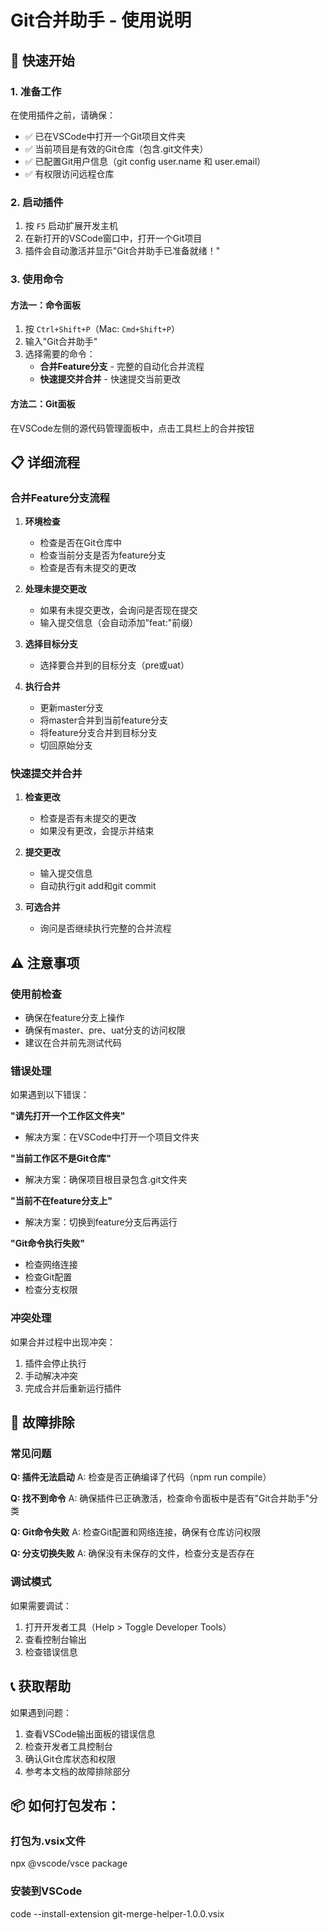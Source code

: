 # Git合并助手 - 使用说明

## 🚀 快速开始

### 1. 准备工作
在使用插件之前，请确保：
- ✅ 已在VSCode中打开一个Git项目文件夹
- ✅ 当前项目是有效的Git仓库（包含.git文件夹）
- ✅ 已配置Git用户信息（git config user.name 和 user.email）
- ✅ 有权限访问远程仓库

### 2. 启动插件
1. 按 `F5` 启动扩展开发主机
2. 在新打开的VSCode窗口中，打开一个Git项目
3. 插件会自动激活并显示"Git合并助手已准备就绪！"

### 3. 使用命令

#### 方法一：命令面板
1. 按 `Ctrl+Shift+P`（Mac: `Cmd+Shift+P`）
2. 输入"Git合并助手"
3. 选择需要的命令：
   - **合并Feature分支** - 完整的自动化合并流程
   - **快速提交并合并** - 快速提交当前更改

#### 方法二：Git面板
在VSCode左侧的源代码管理面板中，点击工具栏上的合并按钮

## 📋 详细流程

### 合并Feature分支流程

1. **环境检查**
   - 检查是否在Git仓库中
   - 检查当前分支是否为feature分支
   - 检查是否有未提交的更改

2. **处理未提交更改**
   - 如果有未提交更改，会询问是否现在提交
   - 输入提交信息（会自动添加"feat:"前缀）

3. **选择目标分支**
   - 选择要合并到的目标分支（pre或uat）

4. **执行合并**
   - 更新master分支
   - 将master合并到当前feature分支
   - 将feature分支合并到目标分支
   - 切回原始分支

### 快速提交并合并

1. **检查更改**
   - 检查是否有未提交的更改
   - 如果没有更改，会提示并结束

2. **提交更改**
   - 输入提交信息
   - 自动执行git add和git commit

3. **可选合并**
   - 询问是否继续执行完整的合并流程

## ⚠️ 注意事项

### 使用前检查
- 确保在feature分支上操作
- 确保有master、pre、uat分支的访问权限
- 建议在合并前先测试代码

### 错误处理
如果遇到以下错误：

**"请先打开一个工作区文件夹"**
- 解决方案：在VSCode中打开一个项目文件夹

**"当前工作区不是Git仓库"**
- 解决方案：确保项目根目录包含.git文件夹

**"当前不在feature分支上"**
- 解决方案：切换到feature分支后再运行

**"Git命令执行失败"**
- 检查网络连接
- 检查Git配置
- 检查分支权限

### 冲突处理
如果合并过程中出现冲突：
1. 插件会停止执行
2. 手动解决冲突
3. 完成合并后重新运行插件

## 🔧 故障排除

### 常见问题

**Q: 插件无法启动**
A: 检查是否正确编译了代码（npm run compile）

**Q: 找不到命令**
A: 确保插件已正确激活，检查命令面板中是否有"Git合并助手"分类

**Q: Git命令失败**
A: 检查Git配置和网络连接，确保有仓库访问权限

**Q: 分支切换失败**
A: 确保没有未保存的文件，检查分支是否存在

### 调试模式
如果需要调试：
1. 打开开发者工具（Help > Toggle Developer Tools）
2. 查看控制台输出
3. 检查错误信息

## 📞 获取帮助

如果遇到问题：
1. 查看VSCode输出面板的错误信息
2. 检查开发者工具控制台
3. 确认Git仓库状态和权限
4. 参考本文档的故障排除部分 

## 📦 如何打包发布：

### 打包为.vsix文件
npx @vscode/vsce package

### 安装到VSCode
code --install-extension git-merge-helper-1.0.0.vsix